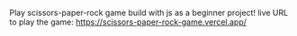 Play scissors-paper-rock game build with js as a beginner project!
live URL to play the game: https://scissors-paper-rock-game.vercel.app/
